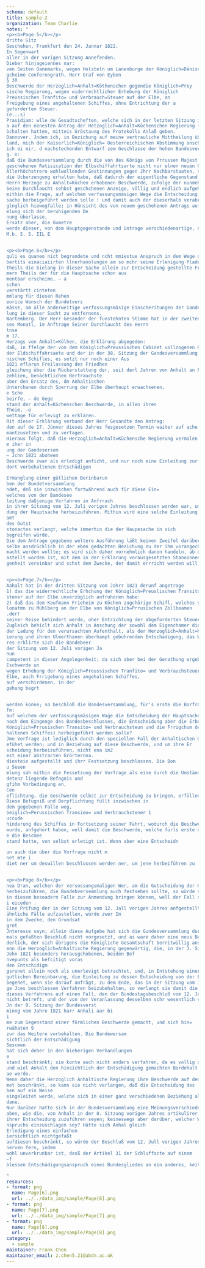 ```yaml
---
schema: default  
title: sample-2
organization: Team Charlie 
notes: "
<p><b>Page.5</b></p>
dritte Sitz
Geschehen, Frankfurt den 24. Jannar 1822.
In Segenwart
aller in der vorigen Sitzung Annefenden.
Dieber hinjageiennes nar:
ven Seiten Danemarks, wegen Holsteln um Lanenburge der Königlich=Dänisch
gcheime Conferengrath, Herr Graf von Eyben
§ 30
Beschwerde der Herzoglich=Anhalt=Köthenschen gegendie Königlich=Prey
sische Regierung, wegen widerrechtlicher Erhebung der Königlich
Preussischen Tranfito= und Verbrauch=Steuer auf der Elbe, an
Freigebung eines angehaltenen Schiffes, ohne Entrichtung der a
geforderten Steuer.
(e...s)
Prasidiam: wlle de Gesadtscheften, welche sich in der letzten Sitzung ihre Absti
a auf den nenesten Antrag der Hetzoglich=Anhalt=Köchenschen Regierung (8 28) vo
bchalten hatten, mitteis Gröstaung des Protekolls Anlaß geben.
Dannover. Jndem ich, in Bezichung auf meine vertrauliche Mittheilung über dies
land, mich der Kaiserlich=Königlich= Oesterreichischen Abstimmung anschliesse, erlau
ich ei mir, d nachstechenden Entwarf zem Geschlasse der hohen Bandesversammlung vorzu
g. n:
daß die Bundesversammlung durch die von des Königs von Prrussen Majest
geschehenen Ratisication der Elbschiffahrtsarte nicht nur elnen neuen Geweis ve
Allerhöchstrero wohlwollenden Gestinnungen gegen Jhrr Nachbarstaaten, sondern an
die Ucberzengung erhalten habe, daß dadurch der eigentliche Gegenstand der von de
Herrn Herzoge zu Anhalt=Köchen erhobenen Beschwerde, zufolge der nunmehr vi
Seine Durchlaucht sehbst geschchenen Anzeige, völlig und endlich aufgehoben so
mithin die Frage, auf welchem verfassungsmäsigen Wege die Entscheidung der Haut
sache berbeigeführt werden solle ! und damit auch der dieserhalb verabreden Term
glnglich hiewegfalle; in Hünsicht des von neuem geschehenen Antrags auf Schaden
mlung sich der beruhigenden De
nung überlasse,
Ersatz aber, die Gumetre
werde dieser, von dem Hauptgegenstande und Untrage verschiedenartige, noch zu Ze
M.b. S. S. IIL E


<p><b>Page.6</b></p>
quli es quaneo nict begrandete und ncht mmiestue Anspruch in dem Wege der
bertits einaciaiirten llnerhanolungen am so mchr seine Erlenigung fladen, als eines
Theils die bielang in dieser Sache allein zur Entscheidung gestellte Frage auf den=
mern Theils der für die Hauptsache schon aus
mentbar erscheime, — a
schen
verstärtt cinteten
mmlang für diesen Rehen
eorice Wansch der Bundetvers
mässe, am alle anderweitige verfossungsmäsige Einscheritungen der Gandetversamm
lung in dieser Sacht zu entfernens.
Wartemberg. Der Herr Gesander der funstehnten Stimme hat in der zweiten Sitzung
ses Monatl, im Anftrage Seiner Durchlaucht des Herrn
tnse
m 17.
Herzogs von Anhalt=Kölhen, die Erklärung abgegeden:
daß, in ffelge der von dem Königlich=Preussischen Cabinet vollzogenen Ratification
der Eldschiffahrsaete und der in der 38. Sitzung der Gandesversammlung u. 18. Dec.
nischen Schifles, es setzt nur noch einer Aus
1821 eflarun Freilassung des Friedhen
gleichung über die Rückerstattung der, seit derl Jahren von Anhalt an Prrassen be=
zehlien, benächtlichen Bertrauchste
aber den Ersatz des, dm Anhaltischen
Unterchanen durch Sperrung der Elbe überhaupt erwachsenen,
e Sche
beirfe, — de Gege
stand der Anhalt=Köchenschen Beschwerde, in allen ihren
Theim, —e
wettage für erlevigt zu erklären.
Rit dieser Erklärung verband der Herr Gesandte den Antrag:
den auf de 17. Jünner dieses Jahres fesgesetzen Termin waiter auf ache Wochen
mantzusetzen und zu vertagen.
Hieraus folgt, daß die Herzoglich=Anhalt=Küchensche Regierung vermalen de Hampl
m iher in
ung der Gandesersem
— Jchn 1821 aboheen
Beschwerde zwar als erledigt anficht, und nur noch eine Einleitung zur Entscheidung des
dort vorbehaltenen Entschädigen

Ermanglung einer gütlichen Berinbarun
ben der Bundetversammlung
ndet, deß sie inzwischen fortwährend auch für diese Ein=
welches von der Bandesee
leitung daßjenige Verfahren in Anfrrach
in ihrer Sitzung vom 12. Juli vorigen Jahres beschlossen worden war, um eine Entschei=
dung der Hauptsache herbeizuführen. Mithin wird eine selche Einleitung zu
amt
des Gutst
stonactes verlangt, welche immerhin die der Haupesache in sich
begreifen würde.
Die dem Antrage gegebene weltere Ausführung läßt keinen Zweifel darüber, daß der=
selbe ansdrücklich in der eben gedachten Bezichung zu der ihm vorangechenden Erfllrung ge
macht werden wollte; es wird sich daher vornehmlich danon handeln, ab der Antrag, wie er
astellt worden ist, mit dem in der Erklarung vorausgesetzten Stanoonnen dieser Angele=
genheit vereinbar und schst dem Zwecke, der damit errricht werden will, angemessen sey.


<p><b>Page.7</b></p>
Aahalt hat in der dritten Sitzung vom Jahrr 1821 derunf angetrage
1) das die widerrechtliche Erhchung der Königlich=Preuslischen Transito= und Berbren
stener auf der Elbe unverzüglich anfruhoren habe:
2) daß das dem Kaufmann Frieheim zu Köchen zugchörige Schifl, welches seit ser
lonatmn zu Mühlberg an der Elbe von Königlich=Prrusischen Zollbeamen
.der!
seiner Reise behindert werde, oher Entrichtung der abgeforderten Steuer frei gegeben wer
Zugleich behiclt sich Anhalt in Anschung der sowohl dem Eigenchamer dieses Schif
der Ladung für den verursachten Aufenthalt, als der Herzoglich=Anhalt=Köeden
ierung und ihren Ulmerthanen überhampt gebührenden Entschädigung, das Weitere ve
res erklirte sich die Bandebeer
der Sitzung vom 12. Juli vorigen Ja
nun
campetent in dieser Angelegenheit; da sich aber bei der Gerathung ergeben hatte, das
Eschwerde un
wegen Erhebung der Königlich=Preussischen Tranfito= und Verbrauchsteuer auf
Elbe, auch Frrigebung eines angehalinen Schiffes,
auf verschirdenen, in der
gehung begrt


werden konne; so beschloß die Bandesversammlung, für's erste die Borfrage in Gewis
fm:
auf welchem der verfassungsmäsigen Wage die Entscheidung der Hauptsache (das hei
noch dem Eingenge des Bandesbeschlusses, die Entscheidung aber die Erbebung
Königlich=Prrusischen Transito= und Verbrauchsteun und die Frrigchum des an
haltenen Schiffes) herbeigeführt werden solle?
Jme Verfrage ist lediglich durch den speciellen Fall der Anhaltischen Geschwerde
efühet werden; und in Beziehung auf diese Beschwerde, und um ihre Er
scheidung herbeizuführen, nicht ena im2
est einer abstracten Grörternna.
diesteie aufgestellt und ihrr Festsetzung beschlossen. Die Bon
u Seeen
mlung sah mithin die Fessetzung der Vorfrage als eine durch die Umstände her
detenz liegende Befagnis und
gfihm Vorbedingung en,
Cen
eflichtung, die Geschwerde selbst zur Entscheidung zu bringen, erfüllen zu können.
Diese Befugniß und Berpflichtung füllt inzwischen in
dem gegebenen Falle weg,
beiglich=Perussischen Transieo= und Verbrauchstener 1
uccude
hinderung des Schiffes in Fortsetzung seiner Fahrt, wodurch die Beschwerde veran
wurde, anfgehört haben, well damit die Beschwerde, welche fürls erste nur senen Ge
e die Bescmee
stand hatte, von selbst erletigt ist. Wenn aber eine Entscheidn

un auch die über die Vorfrage nicht m
net mte i
diet ner um deswillen beschlossen werden ner, um jene herbeiführen zu


<p><b>Page.8</b></p>
nea Dran, welchen der versossungsmaligen Wer, am die Gutscheidung der Hanpts
herbeizuführen, die Bundebversemmlung auch festsehen sollte, so würde sie in nicht mehr
in diesem besoadern Falle zur Anmendung bringen können, well der Fall selst nicht mhr
i eiceden .
Eine Prifung der in der Sitzung vom 12. Jall vorigen Jahres anfgestellten Berfrage,
ähnliche Fälle aufzastellen, würde zwer Im
in dem Zwecke, den Grundsat
gret
Jnteresse seyn; allein diese Aufgebe hat sich die Gundesversammlung durch den da=
mals gefaßten Beschluß nicht vorgesetzt, und as ware daher eine neus Bereinbarung erfor=
derlich, der sich übrigens die Königliche Gesamtschaft berritwillig anschliessen würde.
enn die Herzoglich=Anhaltische Regierung gegenwärtig, die, in der 3. Sitzuna ve
Jehn 1821 besenders herausgchobenen, beiden Bef
nvepunts als befcitigt voras
den Entschidigm
gsrunet allein noch als unerlevigt betrachtet, und, in Entstehung einer
gütlichen Bereinbarung, die Einleitung zu dessen Eutscheidung von der E
begehet, wenn sie darauf anfrägt, zu dem Ende, das in der Sitzung vom 12. J
ge Jces beschlossen Verfahren beizubehalten, so verlangt sie damit die Ammer
dieses Verfahrens auf einen Fall, den der Bundestagsbeschluß vom 12. Jall vorigen Jahres
nicht betreft, und der von der Veranlassung desselben schr wesentlich verschieden ist.
Jn der 8. Sitzung der Bundesverst
minng vom Jahre 1821 harr Anhali aar bi
i
me zum Gegenstand einer förmlichen Beschwerde gemacht, und sich hin=
rwähaten 9
zur das Weitere vorbehalten. Die Bandewersam
sichtlich der Entschädigung
Sescmen
hat sich deher in den bieherigen Verhandlungen
e
stand beschränkt; sie konte auch nicht anders verfahren, da es vollig ungemis war,
und wiel Anhalt den hinsichtlich der Entschädigung gemachten Bordehalt weiter verfol=
ae werde.
Wenn daher die Herzoglich Anhaltische Regierung ihre Beschwerde auf den Eutschädigungs.
met beschränkt, so kann sie nicht verlangen, daß die Entscheidung des
ben auf ein Weise
eingeleitet werde, welche sich in einer ganz verschiedenen Beziehung als nochwendig dergestellt
dane.
Nur darüber hatte sich in der Bundesversammlung eine Meinungsverschiedenheit er=
aben, wie die, von Anhalt in der 8. Sitzung vorigen Jahres artikulirer, beiden Beschwerde=
ihrer Entscheidung zuzuführen seyen; keineswegs aber darüber, welcher Weg für die
nspruchs einzuschlagen sey? Hätte sich Anhal gleich
Erledigung eines einfachen
iersichtlich nichtgefaßt
aufdiesen beschränkt, so würde der Beschluß vom 12. Jull vorigen Jahres
nerven fern, indem
wohl unverkrunbar ist, dasß der Artikel 31 der Schluffacte auf einem
—f
blessen Entschädigungsanspruch eines Bundesgliedes an ein anderes, keite 2

"
resources: 
- format: png 
  name: Page[6].png 
  url: ../../data_img/sample/Page[6].png 
- format: png 
  name: Page[7].png 
  url: ../../data_img/sample/Page[7].png 
- format: png 
  name: Page[8].png 
  url: ../../data_img/sample/Page[8].png 
category: 
  - sample 
maintainer: Frank Chen 
maintainer_email: z.chen5.21@abdn.ac.uk 
--- 
```


